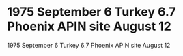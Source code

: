 # 1975 September 6          Turkey                         6.7           Phoenix APIN site August 12

1975 September 6          Turkey                         6.7           Phoenix APIN site August 12